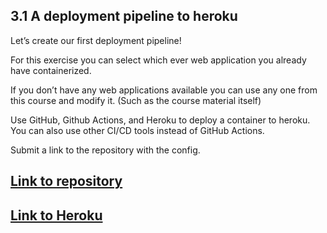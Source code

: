 ## 3.1 A deployment pipeline to heroku

Let’s create our first deployment pipeline!

For this exercise you can select which ever web application you already have containerized.

If you don’t have any web applications available you can use any one from this course and modify it. (Such as the course material itself)

Use GitHub, Github Actions, and Heroku to deploy a container to heroku. You can also use other CI/CD tools instead of GitHub Actions.

Submit a link to the repository with the config.

## [Link to repository](https://github.com/Pentza/docker-hy.github.io)

## [Link to Heroku](https://docker31.herokuapp.com/)